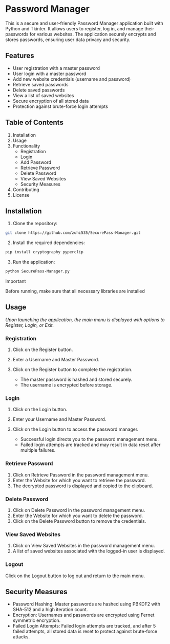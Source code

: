 # Password Manager
This is a secure and user-friendly Password Manager application built with Python and Tkinter. It allows users to register, log in, and manage their passwords for various websites. The application securely encrypts and stores passwords, ensuring user data privacy and security.

## Features
- User registration with a master password
- User login with a master password
- Add new website credentials (username and password)
- Retrieve saved passwords
- Delete saved passwords
- View a list of saved websites
- Secure encryption of all stored data
- Protection against brute-force login attempts
## Table of Contents
1. Installation
2. Usage
3. Functionality
    - Registration
    - Login
    - Add Password
    - Retrieve Password
    - Delete Password
    - View Saved Websites
    - Security Measures
4. Contributing
5. License
## Installation
1. Clone the repository:
```bash
git clone https://github.com/zuhi535/SecurePass-Manager.git
```
2. Install the required dependencies:
```bash
pip install cryptography pyperclip
```
3. Run the application:
```bash
python SecurePass-Manager.py
```
> [!IMPORTANT]
> Before running, make sure that all necessary libraries are installed
## Usage
*Upon launching the application, the main menu is displayed with options to Register, Login, or Exit.*
### Registration
1. Click on the Register button.

2. Enter a Username and Master Password.

3. Click on the Register button to complete the registration.

    - The master password is hashed and stored securely.
    - The username is encrypted before storage.
### Login
1. Click on the Login button.

2. Enter your Username and Master Password.

3. Click on the Login button to access the password manager.

    - Successful login directs you to the password management menu.
    - Failed login attempts are tracked and may result in data reset after multiple failures.
### Retrieve Password
1. Click on Retrieve Password in the password management menu.
2. Enter the Website for which you want to retrieve the password.
3. The decrypted password is displayed and copied to the clipboard.
### Delete Password
1. Click on Delete Password in the password management menu.
2. Enter the Website for which you want to delete the password.
3. Click on the Delete Password button to remove the credentials.
### View Saved Websites
1. Click on View Saved Websites in the password management menu.
2. A list of saved websites associated with the logged-in user is displayed.
### Logout
Click on the Logout button to log out and return to the main menu.
## Security Measures
- Password Hashing: Master passwords are hashed using PBKDF2 with SHA-512 and a high iteration count.
- Encryption: Usernames and passwords are encrypted using Fernet symmetric encryption.
- Failed Login Attempts: Failed login attempts are tracked, and after 5 failed attempts, all stored data is reset to protect against brute-force attacks.
